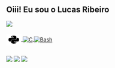## Oiii! Eu sou o Lucas Ribeiro
 <div>
  <a href="https://github.com/LucasRibeiro36">
  <img height="180em" src="https://github-readme-stats.vercel.app/api?username=LucasRibeiro36&show_icons=true&include_all_commits=true&count_private=true"/>
<div>
<div style="display: inline_block"><br>
  <img align="center" alt="Python" height="30" width="40" src="https://raw.githubusercontent.com/vorillaz/devicons/master/!SVG/python.svg">
  <img align="center" alt="C" height="30" width="40" src="https://img.icons8.com/color/48/000000/c-programming.png">
  <img align="center" alt="Bash" height="30" width="40" src="https://img.icons8.com/plasticine/100/000000/bash.png">
</div>
  
  ##
  
  <div>
  <a href = "mailto: lucasribeiro5569@gmail.com"><img src="https://img.shields.io/badge/-Gmail-%23EA4335?style=for-the-badge&logo=gmail&logoColor=white" target="_blank"></a>
  <a href="https://www.linkedin.com/in/lucas-de-souza-machado-ribeiro-514769178/" target="_blank"><img src="https://img.shields.io/badge/-LinkedIn-%230077B5?style=for-the-badge&logo=linkedin&logoColor=white" target="_blank"></a>
  <a href="https://instagram.com/lucas_smrb" target="_blank"><img src="https://img.shields.io/badge/-Instagram-%23E4405F?style=for-the-badge&logo=instagram&logoColor=white" target="_blank"></a>
</div>
